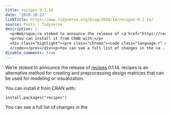 ```yaml
---
title: recipes 0.1.14
date: '2020-10-22'
linkTitle: https://www.tidyverse.org/blog/2020/10/recipes-0-1-14/
source: Posts | Tidyverse
description: |-
  <p>We&rsquo;re stoked to announce the release of <a href="https://recipes.tidymodels.org" target="_blank" rel="noopener">recipes</a> 0.1.14. recipes is an alternative method for creating and preprocessing design matrices that can be used for modeling or visualization.</p>
  <p>You can install it from CRAN with:</p>
  <div class="highlight"><pre class="chroma"><code class="language-r" data-lang="r"><span class="nf">install.packages</span><span class="p">(</span><span class="s">&#34;recipes&#34;</span><span class="p">)</span>
  </code></pre></div><p>You can see a full list of changes in the <a ...
disable_comments: true
---
```

<p>We&rsquo;re stoked to announce the release of <a href="https://recipes.tidymodels.org" target="_blank" rel="noopener">recipes</a> 0.1.14. recipes is an alternative method for creating and preprocessing design matrices that can be used for modeling or visualization.</p>
<p>You can install it from CRAN with:</p>
<div class="highlight"><pre class="chroma"><code class="language-r" data-lang="r"><span class="nf">install.packages</span><span class="p">(</span><span class="s">&#34;recipes&#34;</span><span class="p">)</span>
</code></pre></div><p>You can see a full list of changes in the <a ...